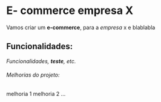 # E- commerce empresa X

Vamos criar um **e-commerce**, para a *empresa* x e blablabla

## Funcionalidades:

_Funcionalidades, **teste**, etc._

###### Melhorias do projeto:

melhoria 1
melhoria 2 
...